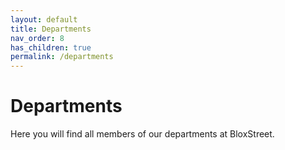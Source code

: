 ```yaml
---
layout: default
title: Departments
nav_order: 8
has_children: true
permalink: /departments  
---
```


# Departments
Here you will find all members of our departments at BloxStreet. 
